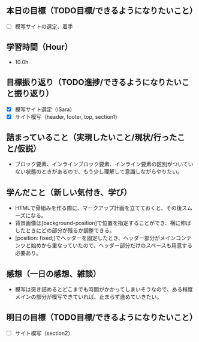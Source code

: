 ## 本日の目標（TODO目標/できるようになりたいこと）
- [ ] 模写サイトの選定、着手
## 学習時間（Hour）
- 10.0h
## 目標振り返り（TODO進捗/できるようになりたいこと振り返り）
- [x] 模写サイト選定（iSara）
- [x] サイト模写（header, footer, top, section1）

## 詰まっていること（実現したいこと/現状/行ったこと/仮説）
- ブロック要素、インラインブロック要素、インライン要素の区別がついていない状態のときがあるので、もう少し理解して意識しながらやりたい。
## 学んだこと（新しい気付き、学び）
- HTMLで骨組みを作る際に、マークアップ計画を立てておくと、その後スムーズになる。
- 背景画像は[background-position]で位置を指定することができ、横に伸ばしたときにどの部分が残るか調整できる。
- [position: fixed;]でヘッダーを固定したとき、ヘッダー部分がメインコンテンツと始めから重なっていたので、ヘッダー部分だけのスペースも用意する必要あり。
## 感想（一日の感想、雑談）
- 模写は突き詰めるとどこまでも時間がかかってしまいそうなので、ある程度メインの部分が模写できていれば、止まらず進めていきたい。
## 明日の目標（TODO目標/できるようになりたいこと）
- [ ] サイト模写（section2）
